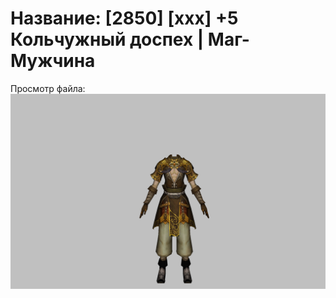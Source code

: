 # Название: [2850] [xxx] +5 Кольчужный доспех | Маг-Мужчина

Просмотр файла:
![p040003.png](p040003.png)
